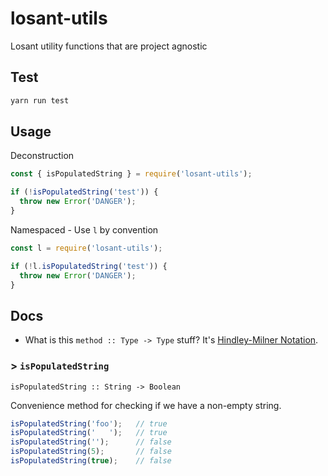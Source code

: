 # losant-utils

Losant utility functions that are project agnostic

## Test

```bash
yarn run test
```

## Usage

Deconstruction

```js
const { isPopulatedString } = require('losant-utils');

if (!isPopulatedString('test')) {
  throw new Error('DANGER');
}
```

Namespaced - Use `l` by convention

```js
const l = require('losant-utils');

if (!l.isPopulatedString('test')) {
  throw new Error('DANGER');
}
```

## Docs

- What is this `method :: Type -> Type` stuff? It's [Hindley-Milner Notation](https://drboolean.gitbooks.io/mostly-adequate-guide/content/ch7.html).

### > `isPopulatedString`
`isPopulatedString :: String -> Boolean`

Convenience method for checking if we have a non-empty string.

```js
isPopulatedString('foo');   // true
isPopulatedString('   ');   // true
isPopulatedString('');      // false
isPopulatedString(5);       // false
isPopulatedString(true);    // false
```
